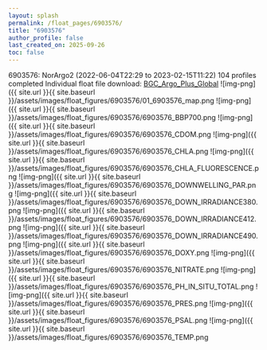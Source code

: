 ```yaml
---
layout: splash
permalink: /float_pages/6903576/
title: "6903576"
author_profile: false
last_created_on: 2025-09-26
toc: false
---
```

 
6903576: NorArgo2 (2022-06-04T22:29 to 2023-02-15T11:22)
104 profiles completed
Individual float file download: [BGC_Argo_Plus_Global](https://ftp.soest.hawaii.edu/bgc_argo_plus/Individual_Floats/outliers_removed/6903576_Sprof_processed.nc)
![img-png]({{ site.url }}{{ site.baseurl }}/assets/images/float_figures/6903576/01_6903576_map.png
![img-png]({{ site.url }}{{ site.baseurl }}/assets/images/float_figures/6903576/6903576_BBP700.png
![img-png]({{ site.url }}{{ site.baseurl }}/assets/images/float_figures/6903576/6903576_CDOM.png
![img-png]({{ site.url }}{{ site.baseurl }}/assets/images/float_figures/6903576/6903576_CHLA.png
![img-png]({{ site.url }}{{ site.baseurl }}/assets/images/float_figures/6903576/6903576_CHLA_FLUORESCENCE.png
![img-png]({{ site.url }}{{ site.baseurl }}/assets/images/float_figures/6903576/6903576_DOWNWELLING_PAR.png
![img-png]({{ site.url }}{{ site.baseurl }}/assets/images/float_figures/6903576/6903576_DOWN_IRRADIANCE380.png
![img-png]({{ site.url }}{{ site.baseurl }}/assets/images/float_figures/6903576/6903576_DOWN_IRRADIANCE412.png
![img-png]({{ site.url }}{{ site.baseurl }}/assets/images/float_figures/6903576/6903576_DOWN_IRRADIANCE490.png
![img-png]({{ site.url }}{{ site.baseurl }}/assets/images/float_figures/6903576/6903576_DOXY.png
![img-png]({{ site.url }}{{ site.baseurl }}/assets/images/float_figures/6903576/6903576_NITRATE.png
![img-png]({{ site.url }}{{ site.baseurl }}/assets/images/float_figures/6903576/6903576_PH_IN_SITU_TOTAL.png
![img-png]({{ site.url }}{{ site.baseurl }}/assets/images/float_figures/6903576/6903576_PRES.png
![img-png]({{ site.url }}{{ site.baseurl }}/assets/images/float_figures/6903576/6903576_PSAL.png
![img-png]({{ site.url }}{{ site.baseurl }}/assets/images/float_figures/6903576/6903576_TEMP.png
